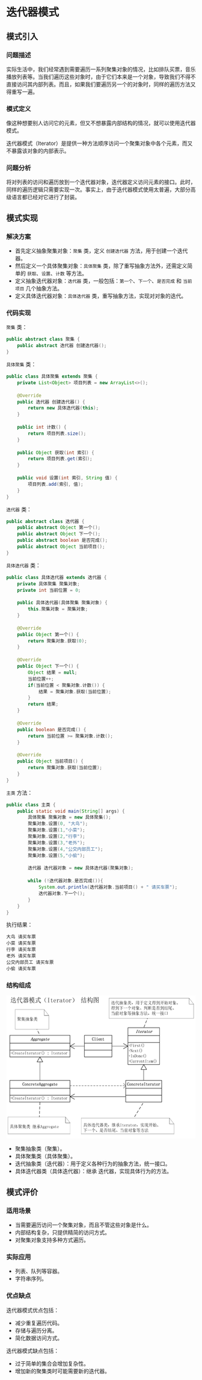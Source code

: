 # 迭代器模式

## 模式引入

### 问题描述

实际生活中，我们经常遇到需要遍历一系列聚集对象的情况，比如排队买票，音乐播放列表等。当我们遍历这些对象时，由于它们本来是一个对象，导致我们不得不直接访问其内部列表。而且，如果我们要遍历另一个的对象时，同样的遍历方法又得重写一遍。

### 模式定义

像这种想要别人访问它的元素，但又不想暴露内部结构的情况，就可以使用迭代器模式。

迭代器模式（Iterator）是提供一种方法顺序访问一个聚集对象中各个元素，而又不暴露该对象的内部表示。

### 问题分析

将对列表的访问和遍历放到一个迭代器对象，迭代器定义访问元素的接口。此时，同样的遍历逻辑只需要实现一次。事实上，由于迭代器模式使用太普遍，大部分高级语言都已经对它进行了封装。

## 模式实现

### 解决方案

- 首先定义抽象聚集对象：`聚集` 类，定义 `创建迭代器` 方法，用于创建一个迭代器。
- 然后定义一个具体聚集对象：`具体聚集` 类，除了重写抽象方法外，还需定义简单的 `获取`、`设置`、`计数` 等方法。
- 定义抽象迭代器对象：`迭代器` 类，一般包括：`第一个`、`下一个`、`是否完成` 和 `当前项目` 几个抽象方法。
- 定义具体迭代器对象：`具体迭代器` 类，重写抽象方法，实现对对象的迭代。

### 代码实现

`聚集` 类：

```java
public abstract class 聚集 {
    public abstract 迭代器 创建迭代器();
}
```

`具体聚集` 类：

```java
public class 具体聚集 extends 聚集 {
    private List<Object> 项目列表 = new ArrayList<>();

    @Override
    public 迭代器 创建迭代器() {
        return new 具体迭代器(this);
    }

    public int 计数() {
        return 项目列表.size();
    }

    public Object 获取(int 索引) {
        return 项目列表.get(索引);
    }

    public void 设置(int 索引, String 值) {
        项目列表.add(索引, 值);
    }
}
```

`迭代器` 类：

```java
public abstract class 迭代器 {
    public abstract Object 第一个();
    public abstract Object 下一个();
    public abstract boolean 是否完成();
    public abstract Object 当前项目();
}
```

`具体迭代器` 类：

```java
public class 具体迭代器 extends 迭代器 {
    private 具体聚集 聚集对象;
    private int 当前位置 = 0;

    public 具体迭代器(具体聚集 聚集对象) {
        this.聚集对象 = 聚集对象;
    }

    @Override
    public Object 第一个() {
        return 聚集对象.获取(0);
    }

    @Override
    public Object 下一个() {
        Object 结果 = null;
        当前位置++;
        if(当前位置 < 聚集对象.计数()) {
            结果 = 聚集对象.获取(当前位置);
        }
        return 结果;
    }

    @Override
    public boolean 是否完成() {
        return 当前位置 >= 聚集对象.计数();
    }

    @Override
    public Object 当前项目() {
        return 聚集对象.获取(当前位置);
    }
}
```

`主类` 方法：

```java
public class 主类 {
    public static void main(String[] args) {
        具体聚集 聚集对象 = new 具体聚集();
        聚集对象.设置(0, "大鸟");
        聚集对象.设置(1,"小菜");
        聚集对象.设置(2,"行李");
        聚集对象.设置(3,"老外");
        聚集对象.设置(4,"公交内部员工");
        聚集对象.设置(5,"小偷");

        迭代器 迭代器对象 = new 具体迭代器(聚集对象);

        while (!迭代器对象.是否完成()){
            System.out.println(迭代器对象.当前项目() + " 请买车票");
            迭代器对象.下一个();
        }
    }
}
```

执行结果：

```bash
大鸟 请买车票
小菜 请买车票
行李 请买车票
老外 请买车票
公交内部员工 请买车票
小偷 请买车票
```

### 结构组成

![](img/iterator/iterator.jpg)

- 聚集抽象类（聚集）。
- 具体聚集类（具体聚集）。
- 迭代抽象类（迭代器）：用于定义各种行为的抽象方法，统一接口。
- 具体迭代器类（具体迭代器）：继承 迭代器，实现具体行为的方法。

## 模式评价

### 适用场景

- 当需要遍历访问一个聚集对象，而且不管这些对象是什么。
- 内部结构复杂，只提供精简的访问方式。
- 对聚集对象支持多种方式遍历。

### 实际应用

- 列表、队列等容器。
- 字符串序列。

### 优点缺点

迭代器模式优点包括：

- 减少重复遍历代码。
- 存储与遍历分离。
- 简化数据访问方式。

迭代器模式缺点包括：

- 过于简单的集合会增加复杂性。
- 增加新的聚集类时可能需要新的迭代器。